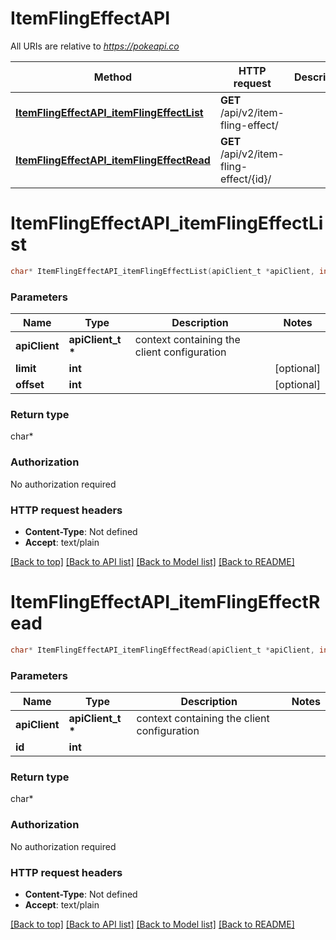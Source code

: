 # ItemFlingEffectAPI

All URIs are relative to *https://pokeapi.co*

Method | HTTP request | Description
------------- | ------------- | -------------
[**ItemFlingEffectAPI_itemFlingEffectList**](ItemFlingEffectAPI.md#ItemFlingEffectAPI_itemFlingEffectList) | **GET** /api/v2/item-fling-effect/ | 
[**ItemFlingEffectAPI_itemFlingEffectRead**](ItemFlingEffectAPI.md#ItemFlingEffectAPI_itemFlingEffectRead) | **GET** /api/v2/item-fling-effect/{id}/ | 


# **ItemFlingEffectAPI_itemFlingEffectList**
```c
char* ItemFlingEffectAPI_itemFlingEffectList(apiClient_t *apiClient, int limit, int offset);
```

### Parameters
Name | Type | Description  | Notes
------------- | ------------- | ------------- | -------------
**apiClient** | **apiClient_t \*** | context containing the client configuration |
**limit** | **int** |  | [optional] 
**offset** | **int** |  | [optional] 

### Return type

char*



### Authorization

No authorization required

### HTTP request headers

 - **Content-Type**: Not defined
 - **Accept**: text/plain

[[Back to top]](#) [[Back to API list]](../README.md#documentation-for-api-endpoints) [[Back to Model list]](../README.md#documentation-for-models) [[Back to README]](../README.md)

# **ItemFlingEffectAPI_itemFlingEffectRead**
```c
char* ItemFlingEffectAPI_itemFlingEffectRead(apiClient_t *apiClient, int id);
```

### Parameters
Name | Type | Description  | Notes
------------- | ------------- | ------------- | -------------
**apiClient** | **apiClient_t \*** | context containing the client configuration |
**id** | **int** |  | 

### Return type

char*



### Authorization

No authorization required

### HTTP request headers

 - **Content-Type**: Not defined
 - **Accept**: text/plain

[[Back to top]](#) [[Back to API list]](../README.md#documentation-for-api-endpoints) [[Back to Model list]](../README.md#documentation-for-models) [[Back to README]](../README.md)

